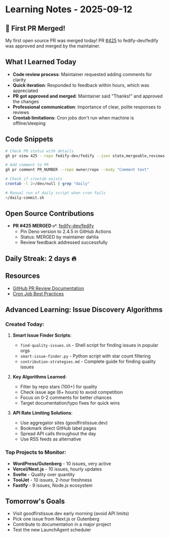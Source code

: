# Learning Notes - 2025-09-12

## 🎉 First PR Merged!

My first open source PR was merged today! PR [#425](https://github.com/fedify-dev/fedify/pull/425) to fedify-dev/fedify was approved and merged by the maintainer.

## What I Learned Today
- **Code review process**: Maintainer requested adding comments for clarity
- **Quick iteration**: Responded to feedback within hours, which was appreciated
- **PR got approved and merged**: Maintainer said "Thanks!" and approved the changes
- **Professional communication**: Importance of clear, polite responses to reviews
- **Crontab limitations**: Cron jobs don't run when machine is offline/sleeping

## Code Snippets
```bash
# Check PR status with details
gh pr view 425 --repo fedify-dev/fedify --json state,mergeable,reviews

# Add comment to PR
gh pr comment PR_NUMBER --repo owner/repo --body "Comment text"

# Check if crontab exists
crontab -l 2>/dev/null | grep "daily"

# Manual run of daily script when cron fails
~/daily-commit.sh
```

## Open Source Contributions
- **PR #425 MERGED ✅**: [fedify-dev/fedify](https://github.com/fedify-dev/fedify/pull/425) 
  - Pin Deno version to 2.4.5 in GitHub Actions
  - Status: MERGED by maintainer dahlia
  - Review feedback addressed successfully

## Daily Streak: 2 days 🔥

## Resources
- [GitHub PR Review Documentation](https://docs.github.com/en/pull-requests/collaborating-with-pull-requests/reviewing-changes-in-pull-requests)
- [Cron Job Best Practices](https://www.baeldung.com/linux/crontab)

## Advanced Learning: Issue Discovery Algorithms

### Created Today:
1. **Smart Issue Finder Scripts**:
   - `find-quality-issues.sh` - Shell script for finding issues in popular orgs
   - `smart-issue-finder.py` - Python script with star count filtering
   - `contribution-strategies.md` - Complete guide for finding quality issues

2. **Key Algorithms Learned**:
   - Filter by repo stars (100+) for quality
   - Check issue age (6+ hours) to avoid competition
   - Focus on 0-2 comments for better chances
   - Target documentation/typo fixes for quick wins

3. **API Rate Limiting Solutions**:
   - Use aggregator sites (goodfirstissue.dev)
   - Bookmark direct GitHub label pages
   - Spread API calls throughout the day
   - Use RSS feeds as alternative

### Top Projects to Monitor:
- **WordPress/Gutenberg** - 10 issues, very active
- **Vercel/Next.js** - 10 issues, hourly updates
- **Svelte** - Quality over quantity
- **ToolJet** - 10 issues, 2-hour freshness
- **Fastify** - 9 issues, Node.js ecosystem

## Tomorrow's Goals
- Visit goodfirstissue.dev early morning (avoid API limits)
- Pick one issue from Next.js or Gutenberg
- Contribute to documentation in a major project
- Test the new LaunchAgent scheduler

